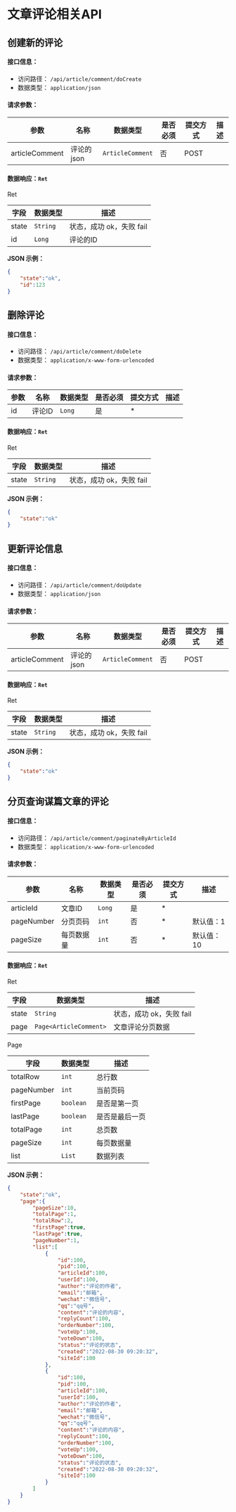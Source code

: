 # 文章评论相关API



## 创建新的评论
#### 接口信息：
- 访问路径： `/api/article/comment/doCreate`
- 数据类型： `application/json`
#### 请求参数：

| 参数 | 名称 | 数据类型 | 是否必须 | 提交方式 | 描述 |  
| --- | --- | --- | --- | --- | --- |
| articleComment | 评论的 json | `ArticleComment` | 否 | POST |  |  


#### 数据响应：`Ret`

Ret

| 字段  | 数据类型 | 描述 |  
| --- | --- | --- | 
| state | `String` | 状态，成功 ok，失败 fail |  
| id | `Long` | 评论的ID |  

**JSON 示例：**
```json
{
	"state":"ok",
	"id":123
}
```


## 删除评论
#### 接口信息：
- 访问路径： `/api/article/comment/doDelete`
- 数据类型： `application/x-www-form-urlencoded`
#### 请求参数：

| 参数 | 名称 | 数据类型 | 是否必须 | 提交方式 | 描述 |  
| --- | --- | --- | --- | --- | --- |
| id | 评论ID | `Long` | 是 | * |  |  


#### 数据响应：`Ret`

Ret

| 字段  | 数据类型 | 描述 |  
| --- | --- | --- | 
| state | `String` | 状态，成功 ok，失败 fail |  

**JSON 示例：**
```json
{
	"state":"ok"
}
```


## 更新评论信息
#### 接口信息：
- 访问路径： `/api/article/comment/doUpdate`
- 数据类型： `application/json`
#### 请求参数：

| 参数 | 名称 | 数据类型 | 是否必须 | 提交方式 | 描述 |  
| --- | --- | --- | --- | --- | --- |
| articleComment | 评论的 json | `ArticleComment` | 否 | POST |  |  


#### 数据响应：`Ret`

Ret

| 字段  | 数据类型 | 描述 |  
| --- | --- | --- | 
| state | `String` | 状态，成功 ok，失败 fail |  

**JSON 示例：**
```json
{
	"state":"ok"
}
```


## 分页查询谋篇文章的评论
#### 接口信息：
- 访问路径： `/api/article/comment/paginateByArticleId`
- 数据类型： `application/x-www-form-urlencoded`
#### 请求参数：

| 参数 | 名称 | 数据类型 | 是否必须 | 提交方式 | 描述 |  
| --- | --- | --- | --- | --- | --- |
| articleId | 文章ID | `Long` | 是 | * |  |  
| pageNumber | 分页页码 | `int` | 否 | * | 默认值：1 |  
| pageSize | 每页数据量 | `int` | 否 | * | 默认值：10 |  


#### 数据响应：`Ret`

Ret

| 字段  | 数据类型 | 描述 |  
| --- | --- | --- | 
| state | `String` | 状态，成功 ok，失败 fail |  
| page | `Page<ArticleComment>` | 文章评论分页数据 |  

Page

| 字段  | 数据类型 | 描述 |  
| --- | --- | --- | 
| totalRow | `int` | 总行数 |  
| pageNumber | `int` | 当前页码 |  
| firstPage | `boolean` | 是否是第一页 |  
| lastPage | `boolean` | 是否是最后一页 |  
| totalPage | `int` | 总页数 |  
| pageSize | `int` | 每页数据量 |  
| list | `List` | 数据列表 |  

**JSON 示例：**
```json
{
	"state":"ok",
	"page":{
		"pageSize":10,
		"totalPage":1,
		"totalRow":2,
		"firstPage":true,
		"lastPage":true,
		"pageNumber":1,
		"list":[
			{
				"id":100,
				"pid":100,
				"articleId":100,
				"userId":100,
				"author":"评论的作者",
				"email":"邮箱",
				"wechat":"微信号",
				"qq":"qq号",
				"content":"评论的内容",
				"replyCount":100,
				"orderNumber":100,
				"voteUp":100,
				"voteDown":100,
				"status":"评论的状态",
				"created":"2022-08-30 09:20:32",
				"siteId":100
			},
			{
				"id":100,
				"pid":100,
				"articleId":100,
				"userId":100,
				"author":"评论的作者",
				"email":"邮箱",
				"wechat":"微信号",
				"qq":"qq号",
				"content":"评论的内容",
				"replyCount":100,
				"orderNumber":100,
				"voteUp":100,
				"voteDown":100,
				"status":"评论的状态",
				"created":"2022-08-30 09:20:32",
				"siteId":100
			}
		]
	}
}
```
